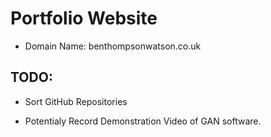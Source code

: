# Portfolio Website

* Domain Name: benthompsonwatson.co.uk

## TODO:

* Sort GitHub Repositories

* Potentialy Record Demonstration Video of GAN software.

